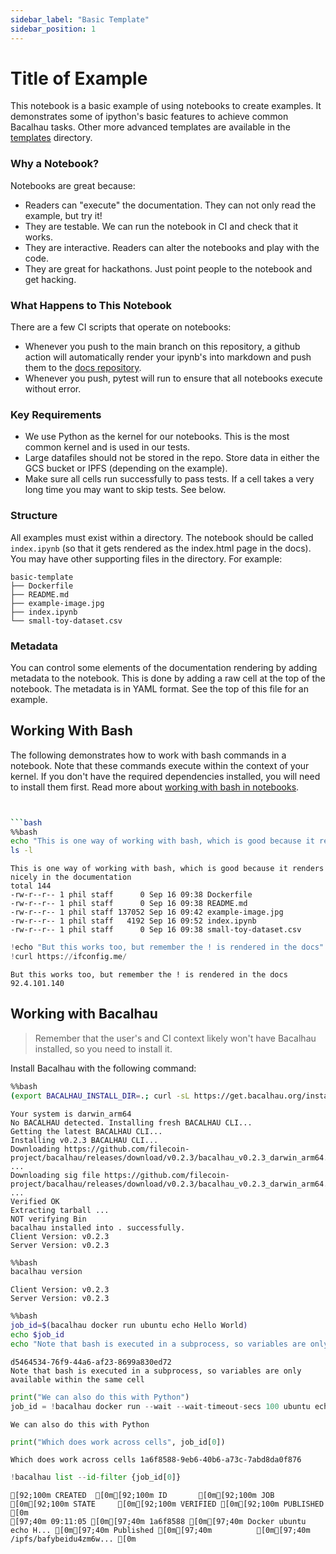 ```yaml
---
sidebar_label: "Basic Template"
sidebar_position: 1
---
```

# Title of Example

This notebook is a basic example of using notebooks to create examples. It demonstrates some of ipython's basic features to achieve common Bacalhau tasks. Other more advanced templates are available in the [templates](../templates) directory.

### Why a Notebook?

Notebooks are great because:

* Readers can "execute" the documentation. They can not only read the example, but try it!
* They are testable. We can run the notebook in CI and check that it works.
* They are interactive. Readers can alter the notebooks and play with the code.
* They are great for hackathons. Just point people to the notebook and get hacking.

### What Happens to This Notebook

There are a few CI scripts that operate on notebooks:
* Whenever you push to the main branch on this repository, a github action will automatically render your ipynb's into markdown and push them to the [docs repository](https://github.com/bacalhau-project/docs.bacalhau.org/).
* Whenever you push, pytest will run to ensure that all notebooks execute without error.

### Key Requirements

* We use Python as the kernel for our notebooks. This is the most common kernel and is used in our tests.
* Large datafiles should not be stored in the repo. Store data in either the GCS bucket or IPFS (depending on the example).
* Make sure all cells run successfully to pass tests. If a cell takes a very long time you may want to skip tests. See below.

### Structure

All examples must exist within a directory. The notebook should be called `index.ipynb` (so that it gets rendered as the index.html page in the docs). You may have other supporting files in the directory. For example:

```
basic-template
├── Dockerfile
├── README.md
├── example-image.jpg
├── index.ipynb
└── small-toy-dataset.csv
```

### Metadata

You can control some elements of the documentation rendering by adding metadata to the notebook. This is done by adding a raw cell at the top of the notebook. The metadata is in YAML format. See the top of this file for an example.

## Working With Bash

The following demonstrates how to work with bash commands in a notebook. Note that these commands execute within the context of your kernel. If you don't have the required dependencies installed, you will need to install them first. Read more about [working with bash in notebooks](https://ipython.readthedocs.io/en/stable/interactive/magics.html#magic-bash).

```bash


```bash
%%bash
echo "This is one way of working with bash, which is good because it renders nicely in the documentation"
ls -l
```

    This is one way of working with bash, which is good because it renders nicely in the documentation
    total 144
    -rw-r--r-- 1 phil staff      0 Sep 16 09:38 Dockerfile
    -rw-r--r-- 1 phil staff      0 Sep 16 09:38 README.md
    -rw-r--r-- 1 phil staff 137052 Sep 16 09:42 example-image.jpg
    -rw-r--r-- 1 phil staff   4192 Sep 16 09:52 index.ipynb
    -rw-r--r-- 1 phil staff      0 Sep 16 09:38 small-toy-dataset.csv



```python
!echo "But this works too, but remember the ! is rendered in the docs"
!curl https://ifconfig.me/
```

    But this works too, but remember the ! is rendered in the docs
    92.4.101.140

## Working with Bacalhau

> Remember that the user's and CI context likely won't have Bacalhau installed, so you need to install it.

Install Bacalhau with the following command:


```bash
%%bash
(export BACALHAU_INSTALL_DIR=.; curl -sL https://get.bacalhau.org/install.sh | bash)
```

    Your system is darwin_arm64
    No BACALHAU detected. Installing fresh BACALHAU CLI...
    Getting the latest BACALHAU CLI...
    Installing v0.2.3 BACALHAU CLI...
    Downloading https://github.com/filecoin-project/bacalhau/releases/download/v0.2.3/bacalhau_v0.2.3_darwin_arm64.tar.gz ...
    Downloading sig file https://github.com/filecoin-project/bacalhau/releases/download/v0.2.3/bacalhau_v0.2.3_darwin_arm64.tar.gz.signature.sha256 ...
    Verified OK
    Extracting tarball ...
    NOT verifying Bin
    bacalhau installed into . successfully.
    Client Version: v0.2.3
    Server Version: v0.2.3



```bash
%%bash
bacalhau version
```

    Client Version: v0.2.3
    Server Version: v0.2.3



```bash
%%bash
job_id=$(bacalhau docker run ubuntu echo Hello World)
echo $job_id
echo "Note that bash is executed in a subprocess, so variables are only available within the same cell"
```

    d5464534-76f9-44a6-af23-8699a830ed72
    Note that bash is executed in a subprocess, so variables are only available within the same cell



```python
print("We can also do this with Python")
job_id = !bacalhau docker run --wait --wait-timeout-secs 100 ubuntu echo Hello World

```

    We can also do this with Python



```python
print("Which does work across cells", job_id[0])
```

    Which does work across cells 1a6f8588-9eb6-40b6-a73c-7abd8da0f876



```python
!bacalhau list --id-filter {job_id[0]}
```

    [92;100m CREATED  [0m[92;100m ID       [0m[92;100m JOB                     [0m[92;100m STATE     [0m[92;100m VERIFIED [0m[92;100m PUBLISHED               [0m
    [97;40m 09:11:05 [0m[97;40m 1a6f8588 [0m[97;40m Docker ubuntu echo H... [0m[97;40m Published [0m[97;40m          [0m[97;40m /ipfs/bafybeidu4zm6w... [0m



```python

```
